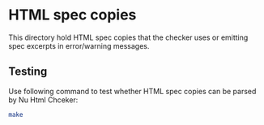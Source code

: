 # HTML spec copies

This directory hold HTML spec copies that the checker uses or emitting spec
excerpts in error/warning messages.

## Testing

Use following command to test whether HTML spec copies can be parsed by Nu Html Chceker:

```sh
make
```
